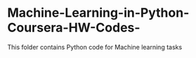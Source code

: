 # Machine-Learning-in-Python-Coursera-HW-Codes-

This folder contains Python code for Machine learning tasks
